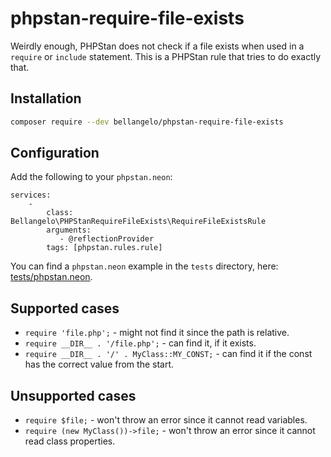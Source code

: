 # phpstan-require-file-exists
Weirdly enough, PHPStan does not check if a file exists when used in a
`require` or `include` statement. This is a PHPStan rule that tries to do
exactly that.

## Installation
```bash
composer require --dev bellangelo/phpstan-require-file-exists
```

## Configuration
Add the following to your `phpstan.neon`:
```neon
services:
    -
        class: Bellangelo\PHPStanRequireFileExists\RequireFileExistsRule
        arguments:
           - @reflectionProvider
        tags: [phpstan.rules.rule]
```

You can find a `phpstan.neon` example in the `tests` directory, here: [tests/phpstan.neon](tests/phpstan-testing.neon).

## Supported cases
- `require 'file.php';` - might not find it since the path is relative.
- `require __DIR__ . '/file.php';` - can find it, if it exists.
- `require __DIR__ . '/' . MyClass::MY_CONST;` - can find it if the const has the correct value from the start.

## Unsupported cases
- `require $file;` - won't throw an error since it cannot read variables.
- `require (new MyClass())->file;` - won't throw an error since it cannot read class properties.
